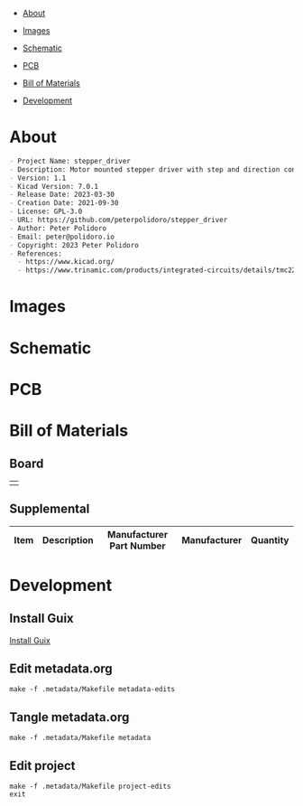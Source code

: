 - [About](#orga9c99a9)
- [Images](#org1c445ea)
- [Schematic](#org9543dec)
- [PCB](#org6f0ad71)
- [Bill of Materials](#org0e3a196)
- [Development](#orgfeeaf92)

    <!-- This file is generated automatically from metadata -->
    <!-- File edits may be overwritten! -->


<a id="orga9c99a9"></a>

# About

```markdown
- Project Name: stepper_driver
- Description: Motor mounted stepper driver with step and direction controls and a UART interface.
- Version: 1.1
- Kicad Version: 7.0.1
- Release Date: 2023-03-30
- Creation Date: 2021-09-30
- License: GPL-3.0
- URL: https://github.com/peterpolidoro/stepper_driver
- Author: Peter Polidoro
- Email: peter@polidoro.io
- Copyright: 2023 Peter Polidoro
- References:
  - https://www.kicad.org/
  - https://www.trinamic.com/products/integrated-circuits/details/tmc2209-la/
```


<a id="org1c445ea"></a>

# Images


<a id="org9543dec"></a>

# Schematic


<a id="org6f0ad71"></a>

# PCB


<a id="org0e3a196"></a>

# Bill of Materials


## Board

|    |
|--- |
|  |


## Supplemental

| Item | Description | Manufacturer Part Number | Manufacturer | Quantity |
|---- |----------- |------------------------ |------------ |-------- |


<a id="orgfeeaf92"></a>

# Development


## Install Guix

[Install Guix](https://guix.gnu.org/manual/en/html_node/Binary-Installation.html)


## Edit metadata.org

    make -f .metadata/Makefile metadata-edits


## Tangle metadata.org

    make -f .metadata/Makefile metadata


## Edit project

    make -f .metadata/Makefile project-edits
    exit